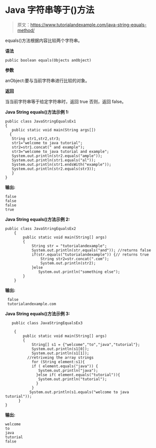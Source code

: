 # Java 字符串等于()方法

> 原文：<https://www.tutorialandexample.com/java-string-equals-method/>

equals()方法根据内容比较两个字符串。

**语法**

```
public boolean equals(Objects anObject)
```

**参数**

anObject:要与当前字符串进行比较的对象。

**返回**

当当前字符串等于给定字符串时，返回 true 否则，返回 false。

**Java String equals()方法示例 1:**

```
public class JavaStringEqualsEx1
{ 
   public static void main(String args[])
  { 
   String str1,str2,str3;
   str1="welcome to java tutorial";
   str2=str1.concat(" and example"); 
   str3="welcome to java tutorial and example";
   System.out.println(str2.equals("ample"));
   System.out.println(str1.equals("al"));
   System.out.println(str1.endsWith("example"));
   System.out.println(str2.equals(str3));
   }
}

```

**输出:**

```
false
false
false
true
```

**Java String equals()方法示例 2:**

```
public class JavaStringEqualsEx2
    { 
        public static void main(String[] args)
        { 
            String str = "tutorialandexample";
            System.out.println(str.equals("and")); //returns false
            if(str.equals("tutorialandexample")) {// returns true 
                String str2=str.concat(".com");
                System.out.println(str2);
            }else
               System.out.println("something else"); 
        } 
    }
```

**输出:**

```
 false
 tutorialandexample.com
```

**Java String equals()方法示例 3:**

```
   public class JavaStringEqualsEx3

    { 
        public static void main(String[] args)
        {
            String[] s1 = {"welcome","to","java","tutorial"};
            System.out.println(s1[0]);
            System.out.println(s1[1]);
          //retriveing the array strings
            for (String element:s1){
            if ( element.equals("java")) {
               System.out.println("java");
              }else if( element.equals("tutorial")){
               System.out.println("tutorial"); 
              }
            }
           System.out.println(s1.equals("welcome to java tutorial"));  
      }
}
```

**输出:**

```
welcome
to
java
tutorial
false
```